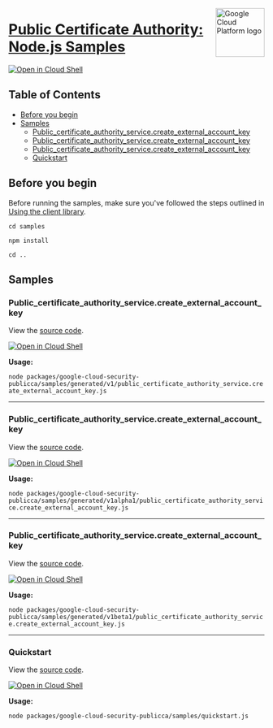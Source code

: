 [//]: # "This README.md file is auto-generated, all changes to this file will be lost."
[//]: # "To regenerate it, use `python -m synthtool`."
<img src="https://avatars2.githubusercontent.com/u/2810941?v=3&s=96" alt="Google Cloud Platform logo" title="Google Cloud Platform" align="right" height="96" width="96"/>

# [Public Certificate Authority: Node.js Samples](https://github.com/googleapis/google-cloud-node)

[![Open in Cloud Shell][shell_img]][shell_link]



## Table of Contents

* [Before you begin](#before-you-begin)
* [Samples](#samples)
  * [Public_certificate_authority_service.create_external_account_key](#public_certificate_authority_service.create_external_account_key)
  * [Public_certificate_authority_service.create_external_account_key](#public_certificate_authority_service.create_external_account_key)
  * [Public_certificate_authority_service.create_external_account_key](#public_certificate_authority_service.create_external_account_key)
  * [Quickstart](#quickstart)

## Before you begin

Before running the samples, make sure you've followed the steps outlined in
[Using the client library](https://github.com/googleapis/google-cloud-node#using-the-client-library).

`cd samples`

`npm install`

`cd ..`

## Samples



### Public_certificate_authority_service.create_external_account_key

View the [source code](https://github.com/googleapis/google-cloud-node/blob/master/packages/google-cloud-security-publicca/samples/generated/v1/public_certificate_authority_service.create_external_account_key.js).

[![Open in Cloud Shell][shell_img]](https://console.cloud.google.com/cloudshell/open?git_repo=https://github.com/googleapis/google-cloud-node&page=editor&open_in_editor=packages/google-cloud-security-publicca/samples/generated/v1/public_certificate_authority_service.create_external_account_key.js,samples/README.md)

__Usage:__


`node packages/google-cloud-security-publicca/samples/generated/v1/public_certificate_authority_service.create_external_account_key.js`


-----




### Public_certificate_authority_service.create_external_account_key

View the [source code](https://github.com/googleapis/google-cloud-node/blob/master/packages/google-cloud-security-publicca/samples/generated/v1alpha1/public_certificate_authority_service.create_external_account_key.js).

[![Open in Cloud Shell][shell_img]](https://console.cloud.google.com/cloudshell/open?git_repo=https://github.com/googleapis/google-cloud-node&page=editor&open_in_editor=packages/google-cloud-security-publicca/samples/generated/v1alpha1/public_certificate_authority_service.create_external_account_key.js,samples/README.md)

__Usage:__


`node packages/google-cloud-security-publicca/samples/generated/v1alpha1/public_certificate_authority_service.create_external_account_key.js`


-----




### Public_certificate_authority_service.create_external_account_key

View the [source code](https://github.com/googleapis/google-cloud-node/blob/master/packages/google-cloud-security-publicca/samples/generated/v1beta1/public_certificate_authority_service.create_external_account_key.js).

[![Open in Cloud Shell][shell_img]](https://console.cloud.google.com/cloudshell/open?git_repo=https://github.com/googleapis/google-cloud-node&page=editor&open_in_editor=packages/google-cloud-security-publicca/samples/generated/v1beta1/public_certificate_authority_service.create_external_account_key.js,samples/README.md)

__Usage:__


`node packages/google-cloud-security-publicca/samples/generated/v1beta1/public_certificate_authority_service.create_external_account_key.js`


-----




### Quickstart

View the [source code](https://github.com/googleapis/google-cloud-node/blob/master/packages/google-cloud-security-publicca/samples/quickstart.js).

[![Open in Cloud Shell][shell_img]](https://console.cloud.google.com/cloudshell/open?git_repo=https://github.com/googleapis/google-cloud-node&page=editor&open_in_editor=packages/google-cloud-security-publicca/samples/quickstart.js,samples/README.md)

__Usage:__


`node packages/google-cloud-security-publicca/samples/quickstart.js`






[shell_img]: https://gstatic.com/cloudssh/images/open-btn.png
[shell_link]: https://console.cloud.google.com/cloudshell/open?git_repo=https://github.com/googleapis/google-cloud-node&page=editor&open_in_editor=samples/README.md
[product-docs]: cloud.google.com/certificate-manager/docs/public-ca/
